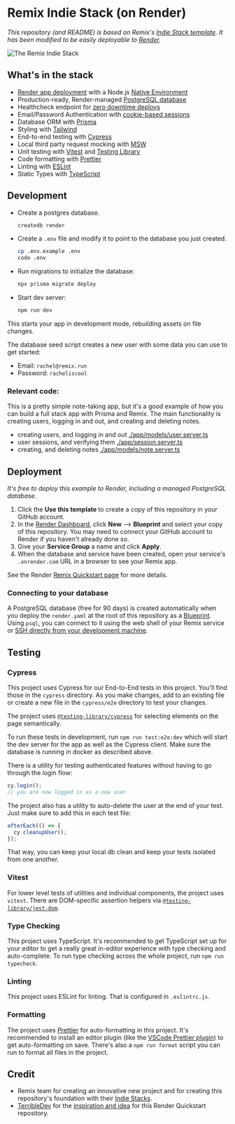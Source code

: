 # Remix Indie Stack (on Render)

*This repository (and README) is based on Remix's [Indie Stack template](https://github.com/remix-run/indie-stack). It has been modified to be easily deployable to [Render](https://render.com).*

![The Remix Indie Stack](https://repository-images.githubusercontent.com/465928257/a241fa49-bd4d-485a-a2a5-5cb8e4ee0abf)

## What's in the stack

- [Render app deployment](https://render.com) with a Node.js [Native Environment](https://render.com/docs/native-environments)
- Production-ready, Render-managed [PostgreSQL database](https://render.com/docs/databases)
- Healthcheck endpoint for [zero downtime deploys](https://render.com/docs/deploys#zero-downtime-deploys)
- Email/Password Authentication with [cookie-based sessions](https://remix.run/docs/en/v1/api/remix#createcookiesessionstorage)
- Database ORM with [Prisma](https://prisma.io)
- Styling with [Tailwind](https://tailwindcss.com/)
- End-to-end testing with [Cypress](https://cypress.io)
- Local third party request mocking with [MSW](https://mswjs.io)
- Unit testing with [Vitest](https://vitest.dev) and [Testing Library](https://testing-library.com)
- Code formatting with [Prettier](https://prettier.io)
- Linting with [ESLint](https://eslint.org)
- Static Types with [TypeScript](https://typescriptlang.org)

## Development

- Create a postgres database.

  ```sh
  createdb render
  ```

- Create a `.env` file and modify it to point to the database you just created.

  ```sh
  cp .env.example .env
  code .env
  ```

- Run migrations to initialize the database:

  ```sh
  npx prisma migrate deploy
  ```

- Start dev server:

  ```sh
  npm run dev
  ```

This starts your app in development mode, rebuilding assets on file changes.

The database seed script creates a new user with some data you can use to get started:

- Email: `rachel@remix.run`
- Password: `racheliscool`

### Relevant code:

This is a pretty simple note-taking app, but it's a good example of how you can build a full stack app with Prisma and Remix. The main functionality is creating users, logging in and out, and creating and deleting notes.

- creating users, and logging in and out [./app/models/user.server.ts](./app/models/user.server.ts)
- user sessions, and verifying them [./app/session.server.ts](./app/session.server.ts)
- creating, and deleting notes [./app/models/note.server.ts](./app/models/note.server.ts)

## Deployment

*It's free to deploy this example to Render, including a managed PostgreSQL database.*

1. Click the **Use this template** to create a copy of this repository in your GitHub account.
2. In the [Render Dashboard](https://dashboard.render.com), click **New** --> **Blueprint** and select your copy of this repository. You may need to connect your GitHub account to Render if you haven't already done so.
3. Give your **Service Group** a name and click **Apply**.
4. When the database and service have been created, open your service's `.onrender.com` URL in a browser to see your Remix app.

See the Render [Remix Quickstart page](https://render.com/docs/deploy-remix) for more details.

### Connecting to your database

A PostgreSQL database (free for 90 days) is created automatically when you deploy the `render.yaml` at the root of this repository as a [Blueprint](https://render.com/docs/infrastructure-as-code). Using `psql`, you can connect to it using the web shell of your Remix service or [SSH directly from your development machine](https://render.com/docs/ssh).

## Testing

### Cypress

This project uses Cypress for our End-to-End tests in this project. You'll find those in the `cypress` directory. As you make changes, add to an existing file or create a new file in the `cypress/e2e` directory to test your changes.

The project uses [`@testing-library/cypress`](https://testing-library.com/cypress) for selecting elements on the page semantically.

To run these tests in development, run `npm run test:e2e:dev` which will start the dev server for the app as well as the Cypress client. Make sure the database is running in docker as described above.

There is a utility for testing authenticated features without having to go through the login flow:

```ts
cy.login();
// you are now logged in as a new user
```

The project also has a utility to auto-delete the user at the end of your test. Just make sure to add this in each test file:

```ts
afterEach(() => {
  cy.cleanupUser();
});
```

That way, you can keep your local db clean and keep your tests isolated from one another.

### Vitest

For lower level tests of utilities and individual components, the project uses `vitest`. There are DOM-specific assertion helpers via [`@testing-library/jest-dom`](https://testing-library.com/jest-dom).

### Type Checking

This project uses TypeScript. It's recommended to get TypeScript set up for your editor to get a really great in-editor experience with type checking and auto-complete. To run type checking across the whole project, run `npm run typecheck`.

### Linting

This project uses ESLint for linting. That is configured in `.eslintrc.js`.

### Formatting

The project uses [Prettier](https://prettier.io/) for auto-formatting in this project. It's recommended to install an editor plugin (like the [VSCode Prettier plugin](https://marketplace.visualstudio.com/items?itemName=esbenp.prettier-vscode)) to get auto-formatting on save. There's also a `npm run format` script you can run to format all files in the project.

## Credit

- Remix team for creating an innovative new project and for creating this repository's foundation with their [Indie Stacks](https://remix.run/stacks).
- [TerribleDev](https://github.com/TerribleDev) for the [inspiration and idea](https://github.com/TerribleDev/remix-render) for this Render Quickstart repository.
